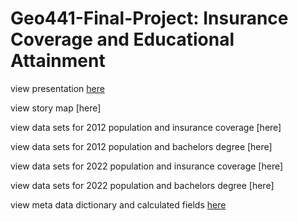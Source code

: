 # Geo441-Final-Project: Insurance Coverage and Educational Attainment

view presentation [here](https://docs.google.com/presentation/d/1fjv7qVi1ZEvft5XlLMwKi0JUg2-dn7IkPjJeU98UnNU/edit?usp=sharing)

view story map [here]

view data sets for 2012 population and insurance coverage [here]

view data sets for 2012 population and bachelors degree [here]

view data sets for 2022 population and insurance coverage [here]

view data sets for 2022 population and bachelors degree [here]

view meta data dictionary and calculated fields [here](https://docs.google.com/document/d/1yNyQx1iv6wS6RmbOzVGtTQMUxx9jsBN11zAQFbSHir0/edit?usp=sharing)

